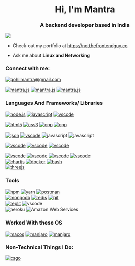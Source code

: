 
<h1 align="center">Hi, I'm Mantra</h1>
<h3 align="center">A backend developer based in India</h3>


<a href="https://discord.gg/NBwSdcYa22"><p><img align="center" src="https://discord.c99.nl/widget/theme-2/610432757113421834.png"/></a>



- Check-out my portfolio at https://notthefrontendguy.co

- Ask me about **Linux and Networking**

<h3 align="left">Connect with me:</h3>
<p align="left">

  <p>

  <a href="mailto:gohilmantra@gmail.com" target="blank"><img src="https://shields.io/badge/send_me-email-d44a3c?logo=gmail&style=for-the-badge" size=10% alt="gohilmantra@gmail.com"/></a>
  </p>

<a href="https://www.linkedin.com/in/mantra-gohil-93105221a/" target="blank"><img align="center" src="https://img.shields.io/badge/LinkedIn-0077B5?style=for-the-badge&logo=linkedin&logoColor=white" alt="mantra.js"/></a>
<a href="https://twitter.com/mantradotjs" target="blank"><img align="center" src="https://img.shields.io/badge/Twitter-1DA1F2?style=for-the-badge&logo=twitter&logoColor=white" alt="mantra.js"/></a>
<a href="https://instagram.com/man77ra" target="blank"><img align="center" src="https://img.shields.io/static/v1?logo=instagram&label=&message=Man77ra&color=36393f&style=for-the-badge" alt="mantra.js"/></a></p>


<h3 align="left">Languages And Frameworks/ Libraries</h3>
<p align="left"> 

  <a href="https://nodejs.org/en/" target="blank"><img align="center" src="https://img.shields.io/badge/Node.js-339933?style=for-the-badge&logo=nodedotjs&logoColor=white" alt="node.js"/></a> <a href="https://www.google.com/search?q=javascript" target="blank"><img align="center" src="https://img.shields.io/badge/JavaScript-323330?style=for-the-badge&logo=javascript&logoColor=F7DF1E" alt="javascript"/></a>
   <a href="https://code.visualstudio.com/" target="blank"><img align="center" src="https://img.shields.io/badge/TypeScript-007ACC?style=for-the-badge&logo=typescript&logoColor=white" alt="vscode"/></a>
  
  <a href="https://www.google.com/search?q=html5" target="blank"><img align="center" src="https://img.shields.io/badge/HTML5-E34F26?style=for-the-badge&logo=html5&logoColor=white" alt="html5"/></a>
  <a href="https://www.google.com/search?q=css3" target="blank"><img align="center" src="https://img.shields.io/badge/CSS3-1572B6?style=for-the-badge&logo=css3&logoColor=white" alt="css3"/></a>
  <a href="https://www.google.com/search?q=c%2B%2B" target="blank"><img align="center" src="https://img.shields.io/badge/C%2B%2B-00599C?style=for-the-badge&logo=c%2B%2B&logoColor=white" alt="cpp"/></a>
  <a href="https://www.google.com/search?q=c%2B%2B" target="blank"><img align="center" src="https://img.shields.io/badge/C-00599C?style=for-the-badge&logo=c&logoColor=white" alt="cpp"/></a>
  
  <a href="https://www.json.org/json-en.html" target="blank"><img align="center" src="https://img.shields.io/badge/json-5E5C5C?style=for-the-badge&logo=json&logoColor=white" alt="json"/></a>
  </a>
  <a href="https://code.visualstudio.com/" target="blank"><img align="center" src="https://img.shields.io/badge/JWT-000000?style=for-the-badge&logo=JSON%20web%20tokens&logoColor=white" alt="vscode"/></a>
</a>
<img align="center" src="https://img.shields.io/badge/Python-FFD43B?style=for-the-badge&logo=python&logoColor=blue" alt="javascript"/></a>
<img align="center" src="https://img.shields.io/badge/Solidity-e6e6e6?style=for-the-badge&logo=solidity&logoColor=black" alt="javascript"/>
</a>

<a href="https://code.visualstudio.com/" target="blank"><img align="center" src="https://img.shields.io/badge/Socket.io-010101?&style=for-the-badge&logo=Socket.io&logoColor=white" alt="vscode"/></a>
<a href="https://code.visualstudio.com/" target="blank"><img align="center" src="https://img.shields.io/badge/Express.js-000000?style=for-the-badge&logo=express&logoColor=white" alt="vscode"/></a>
<a href="https://code.visualstudio.com/" target="blank"><img align="center" src="https://img.shields.io/badge/Electron-2B2E3A?style=for-the-badge&logo=electron&logoColor=9FEAF9" alt="vscode"/></a>

<a href="https://code.visualstudio.com/" target="blank"><img align="center" src="https://img.shields.io/badge/Deno-white?style=for-the-badge&logo=deno&logoColor=464647" alt="vscode"/></a>
<a href="https://code.visualstudio.com/" target="blank"><img align="center" src="https://img.shields.io/badge/Svelte-4A4A55?style=for-the-badge&logo=svelte&logoColor=FF3E00" alt="vscode"/></a>
 <a href="https://code.visualstudio.com/" target="blank"><img align="center" src="https://img.shields.io/badge/jQuery-0769AD?style=for-the-badge&logo=jquery&logoColor=white" alt="vscode"/></a>
 <a href="https://code.visualstudio.com/" target="blank"><img align="center" src="https://img.shields.io/badge/fastify-202020?style=for-the-badge&logo=fastify&logoColor=white" alt="vscode"/></a>
  <br>
 <a href="https://code.visualstudio.com/" target="blank"><img align="center" src="https://img.shields.io/badge/Chart.js-FF6384?style=for-the-badge&logo=chartdotjs&logoColor=white" alt="chartjs"/></a>
  <a href="https://code.visualstudio.com/" target="blank"><img align="center" src="https://img.shields.io/badge/Docker-2CA5E0?style=for-the-badge&logo=docker&logoColor=white" alt="docker"/></a>
  <a href="https://code.visualstudio.com/" target="blank"><img align="center" src="https://img.shields.io/badge/Shell_Script-121011?style=for-the-badge&logo=gnu-bash&logoColor=white" alt="bash"/></a>
  <br>
  <a href="https://code.visualstudio.com/" target="blank"><img align="center" src="https://img.shields.io/badge/ThreeJs-black?style=for-the-badge&logo=three.js&logoColor=white" alt="threejs"/></a>
  
<h3 align="left">Tools</h3>

  <a href="https://www.npmjs.com/" target="blank"><img align="center" src="https://img.shields.io/badge/npm-CB3837?style=for-the-badge&logo=npm&logoColor=white" alt="npm"/></a>
  <a href="https://www.npmjs.com/" target="blank"><img align="center" src="https://img.shields.io/badge/Yarn-2C8EBB?style=for-the-badge&logo=yarn&logoColor=white" alt="yarn"/></a>
  <a href="https://www.postman.com/" target="blank"><img align="center" src="https://img.shields.io/badge/Postman-FF6C37?style=for-the-badge&logo=Postman&logoColor=white" alt="postman"/></a>
  <br>
  <a href="https://www.postman.com/" target="blank"><img align="center" src="https://img.shields.io/badge/MongoDB-4EA94B?style=for-the-badge&logo=mongodb&logoColor=white" alt="mongodb"/></a>
   <a href="https://www.postman.com/" target="blank"><img align="center" src="https://img.shields.io/badge/redis-%23DD0031.svg?&style=for-the-badge&logo=redis&logoColor=white" alt="redis"/></a>
  <a href="https://git-scm.com/" target="blank"><img align="center" src="https://img.shields.io/badge/Git-F05032?style=for-the-badge&logo=git&logoColor=white" alt="git"/></a>
  <br>
  <a href="https://replit.com/" target="blank"><img align="center" src="https://img.shields.io/badge/replit-667881?style=for-the-badge&logo=replit&logoColor=white" alt="replit"/>
  </a>
  <img align="center" src="https://img.shields.io/badge/Visual_Studio_Code-0078D4?style=for-the-badge&logo=visual%20studio%20code&logoColor=white" alt="vscode"/></a>
  <br>
  <img align="center" src="https://img.shields.io/badge/Heroku-430098?style=for-the-badge&logo=heroku&logoColor=white" alt="heroku"/></a>
  <img align="center" src="https://img.shields.io/badge/Amazon_AWS-FF9900?style=for-the-badge&logo=amazonaws&logoColor=white" alt="Amazon Web Services"/></a>
    
  
  
  <h3 align="left">Worked With these OS</h3>
  
   <a href="https://www.apple.com/in/macos/monterey/" target="blank"><img align="center" src="https://img.shields.io/badge/mac%20os-000000?style=for-the-badge&logo=apple&logoColor=white" alt="macos"/></a>
    <a href="https://manjaro.org/" target="blank"><img align="center" src="https://img.shields.io/badge/manjaro-35BF5C?style=for-the-badge&logo=manjaro&logoColor=white" alt="manjaro"/></a>
     <a href="https://manjaro.org/" target="blank"><img align="center" src="https://img.shields.io/badge/Windows-0078D6?style=for-the-badge&logo=windows&logoColor=white" alt="manjaro"/></a>
     
  </a>
  </p>
  
   <h3 align="left">Non-Technical Things I Do:</h3>
   <p align="left"> 

  <a href="https://blog.counter-strike.net/" target="blank"><img align="center" src="https://img.shields.io/badge/Counter_Strike-000000?style=for-the-badge&logo=counter-strike&logoColor=white" alt="csgo"/></a>
    </p>

